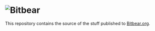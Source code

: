 # ![Bitbear][banner]

This repository contains the source of the stuff published to [Bitbear.org].

[banner]: https://repository-images.githubusercontent.com/89099209/95bd4180-8b68-11eb-9dbf-b449b2505aaf
[bitbear.org]: http://bitbear.org/
